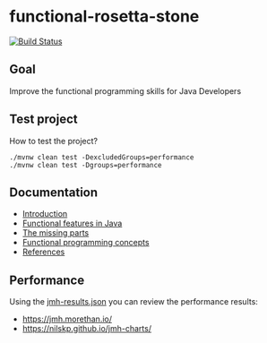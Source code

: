 # functional-rosetta-stone

[![Build Status](https://travis-ci.org/jabrena/functional-rosetta-stone.svg?branch=master)](https://travis-ci.org/jabrena/functional-rosetta-stone)

## Goal

Improve the functional programming skills for Java Developers

## Test project

How to test the project?

```
./mvnw clean test -DexcludedGroups=performance
./mvnw clean test -Dgroups=performance
```

## Documentation

- [Introduction](docs/1.Introduction.md)
- [Functional features in Java](docs/2.Functional-features-on-Java.md)
- [The missing parts](docs/3.The-missing-parts.md)
- [Functional programming concepts](docs/4.Functional-programming-concepts.md)
- [References](docs/99.References.md)


## Performance

Using the [jmh-results.json](https://github.com/jabrena/functional-rosetta-stone/blob/master/docs/jmh-results.json) 
you can review the performance results: 

- https://jmh.morethan.io/
- https://nilskp.github.io/jmh-charts/

